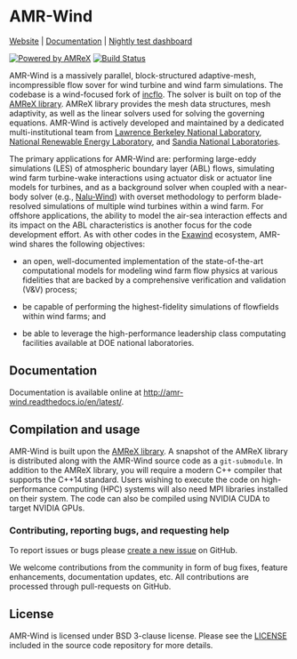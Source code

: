 # AMR-Wind 

[Website](https://www.exawind.org/) | [Documentation](https://amr-wind.readthedocs.io) | [Nightly test dashboard](http://my.cdash.org/index.php?project=AMR-Wind) 

[![Powered by AMReX](https://amrex-codes.github.io/badges/powered%20by-AMReX-red.svg)](https://amrex-codes.github.io/amrex/) [![Build Status](https://travis-ci.org/Exawind/amr-wind.svg?branch=development)](https://travis-ci.org/Exawind/amr-wind)

AMR-Wind is a massively parallel, block-structured adaptive-mesh, incompressible
flow sover for wind turbine and wind farm simulations. The codebase is a
wind-focused fork of [incflo](https://github.com/AMReX-Codes/incflo). The solver
is built on top of the [AMReX library](https://amrex-codes.github.io/amrex).
AMReX library provides the mesh data structures, mesh adaptivity, as well as the
linear solvers used for solving the governing equations. AMR-Wind is actively
developed and maintained by a dedicated multi-institutional team from [Lawrence
Berkeley National Laboratory](https://www.lbl.gov/), [National Renewable Energy
Laboratory](https://nrel.gov), and [Sandia National
Laboratories](https://sandia.gov).

The primary applications for AMR-Wind are: performing large-eddy simulations
(LES) of atmospheric boundary layer (ABL) flows, simulating wind farm
turbine-wake interactions using actuator disk or actuator line models for
turbines, and as a background solver when coupled with a near-body solver (e.g.,
[Nalu-Wind](https://github.com/exawind/nalu-wind)) with overset methodology to
perform blade-resolved simulations of multiple wind turbines within a wind farm.
For offshore applications, the ability to model the air-sea interaction effects
and its impact on the ABL characteristics is another focus for the code
development effort. As with other codes in the
[Exawind](https://github.com/exawind) ecosystem, AMR-wind shares the following
objectives:

- an open, well-documented implementation of the state-of-the-art computational
  models for modeling wind farm flow physics at various fidelities that are
  backed by a comprehensive verification and validation (V&V) process;

- be capable of performing the highest-fidelity simulations of flowfields within
  wind farms; and 

- be able to leverage the high-performance leadership class computating
  facilities available at DOE national laboratories.

## Documentation

Documentation is available online at http://amr-wind.readthedocs.io/en/latest/.

## Compilation and usage

AMR-Wind is built upon the [AMReX library](https://amrex-codes.github.io/amrex).
A snapshot of the AMReX library is distributed along with the AMR-Wind source
code as a `git-submodule`. In addition to the AMReX library, you will require a
modern C++ compiler that supports the C++14 standard. Users wishing to execute
the code on high-performance computing (HPC) systems will also need MPI
libraries installed on their system. The code can also be compiled using NVIDIA
CUDA to target NVIDIA GPUs.

### Contributing, reporting bugs, and requesting help

To report issues or bugs please [create a new
issue](https://github.com/Exawind/amr-wind/issues/new) on GitHub.

We welcome contributions from the community in form of bug fixes, feature
enhancements, documentation updates, etc. All contributions are processed
through pull-requests on GitHub.

## License

AMR-Wind is licensed under BSD 3-clause license. Please see the
[LICENSE](https://github.com/Exawind/nalu-wind/blob/master/LICENSE) included in
the source code repository for more details.


